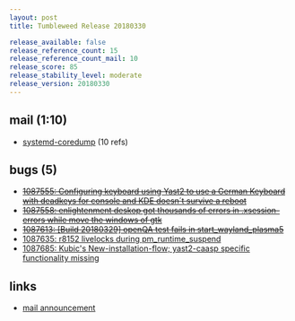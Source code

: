 ```yaml
---
layout: post
title: Tumbleweed Release 20180330

release_available: false
release_reference_count: 15
release_reference_count_mail: 10
release_score: 85
release_stability_level: moderate
release_version: 20180330
---
```


## mail (1:10)

- [systemd-coredump](https://lists.opensuse.org/opensuse-factory/2018-04/msg00004.html) (10 refs)

## bugs (5)

<!--more-->

- ~~[1087555: Configuring keyboard using Yast2 to use a German Keyboard with deadkeys for console and KDE doesn´t survive a reboot](https://bugzilla.opensuse.org/show_bug.cgi?id=1087555)~~
- ~~[1087558: enlightenment deskop got thousands of errors in .xsession-errors while move the windows of gtk](https://bugzilla.opensuse.org/show_bug.cgi?id=1087558)~~
- ~~[1087613: \[Build 20180329\] openQA test fails in start_wayland_plasma5](https://bugzilla.opensuse.org/show_bug.cgi?id=1087613)~~
- [1087635: r8152 livelocks during pm_runtime_suspend](https://bugzilla.opensuse.org/show_bug.cgi?id=1087635)
- [1087685: Kubic's New-installation-flow; yast2-caasp specific functionality missing](https://bugzilla.opensuse.org/show_bug.cgi?id=1087685)



## links

- [mail announcement](https://lists.opensuse.org/opensuse-factory/2018-04/msg00000.html)
